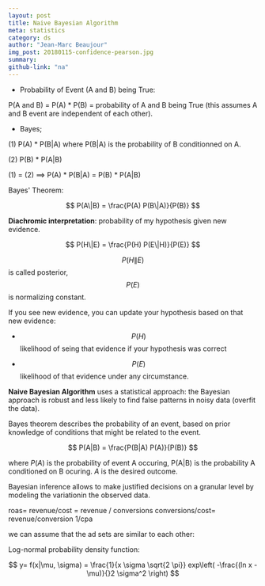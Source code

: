 ```yaml
---
layout: post
title: Naive Bayesian Algorithm
meta: statistics
category: ds
author: "Jean-Marc Beaujour"
img_post: 20180115-confidence-pearson.jpg
summary: 
github-link: "na"
---
```


<script type="text/javascript"
   src="https://cdnjs.cloudflare.com/ajax/libs/mathjax/2.7.2/MathJax.js?config=TeX-AMS-MML_HTMLorMML">
</script>


* Probability of Event (A and B) being True:

P(A and B) = P(A) * P(B) = probability of A and B being True (this assumes A and B event are independent of each other).


* Bayes;

(1) P(A) * P(B|A)
where P(B|A) is the probability of B conditionned on A.

(2) P(B) * P(A|B)


(1) = (2)  ==> P(A) * P(B|A) = P(B) * P(A|B)

Bayes' Theorem:

$$
P(A\|B) = \frac{P(A) P(B\|A)}{P(B)}
$$


**Diachromic interpretation**: probability of my hypothesis given new evidence.

$$
P(H\|E) = \frac{P(H) P(E\|H)}{P(E)}
$$

$$P(H\|E)$$ is called posterior, $$P(E)$$ is normalizing constant.

If you see new evidence, you can update your hypothesis based on that new evidence:

* $$P(H)$$ likelihood of seing that evidence if your hypothesis was correct

* $$P(E)$$ likelihood of that evidence under any circumstance.





**Naive Bayesian Algorithm** uses a statistical approach: the Bayesian approach is robust and 
less likely to find false patterns in noisy data (overfit the data).

Bayes theorem describes the probability of an event, based on prior knowledge of conditions that 
might be related to the event.

$$
P(A|B) = \frac{P(B|A) P(A)}{P(B)}
$$

where $P(A)$ is the probability of event A occuring, P(A|B) is the probability A conditioned on B ocuring.
$A$ is the desired outcome.

Bayesian  inference allows to make justified decisions on a granular level by modeling the variationin the observed data.

roas= revenue/cost = revenue / conversions conversions/cost= revenue/conversion 1/cpa

we can assume that the ad sets are similar to each other:

Log-normal probability density function:

$$
y= f(x|\mu, \sigma) = \frac{1}{x \sigma \sqrt{2 \pi}} exp\left( -\frac{(ln x - \mu)}{}2 \sigma^2 \right)
$$
